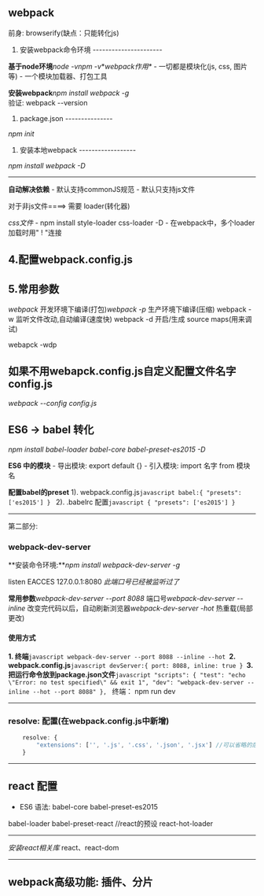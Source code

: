 webpack
-------

前身: browserify(缺点：只能转化js)

1.	安装webpack命令环境 ----------------------

**基于node环境***node -v**npm -v***webpack作用\** - 一切都是模块化(js, css, 图片等) - 一个模块加载器、打包工具

**安装webpack***npm install webpack -g*  
验证: webpack --version

1.	package.json ---------------

*npm init*

1.	安装本地webpack ------------------

*npm install webpack -D*

---

**自动解决依赖** - 默认支持commonJS规范 - 默认只支持js文件

对于非js文件====> 需要 loader(转化器)

*css文件* - npm install style-loader css-loader -D - 在webpack中，多个loader加载时用" ! "连接

4.配置webpack.config.js
-----------------------

5.常用参数
----------

*webpack* 开发环境下编译(打包)*webpack -p* 生产环境下编译(压缩) webpack -w 监听文件改动,自动编译(速度快) webpack -d 开启/生成 source maps(用来调试)

webapck -wdp

如果不用webapck.config.js自定义配置文件名字config.js
----------------------------------------------------

*webpack --config config.js*

ES6 -> babel 转化
-----------------

*npm install babel-loader babel-core babel-preset-es2015 -D*

**ES6 中的模块** - 导出模块: export default {} - 引入模块: import 名字 from 模块名

**配置babel的preset** 1). webpack.config.js`javascript
    babel:{
        "presets": ['es2015']
    }
` 2). .babelrc 配置`javascript
{
    "presets": ['es2015']
}
`

---

第二部分:

### webpack-dev-server

**安装命令环境:***npm install webpack-dev-server -g*

listen EACCES 127.0.0.1:8080 *此端口号已经被监听过了*

**常用参数***webpack-dev-server --port 8088* 端口号*webpack-dev-server --inline* 改变完代码以后，自动刷新浏览器*webpack-dev-server -hot* 热重载(局部更改)

#### 使用方式

**1. 终端**`javascript
webpack-dev-server --port 8088 --inline --hot
`**2. webpack.config.js**`javascript
    devServer:{
        port: 8088,
        inline: true
    }
`**3. 把运行命令放到package.json文件**`javascript
  "scripts": {
    "test": "echo \"Error: no test specified\" && exit 1",
    "dev": "webpack-dev-server --inline --hot --port 8088"
  },
` 终端： npm run dev

---

### resolve: 配置(在webpack.config.js中新增)

```javascript
    resolve: {
        "extensions": ['', '.js', '.css', '.json', '.jsx'] //可以省略的后缀名
    }

```

---

react 配置
----------

-	ES6 语法: babel-core babel-preset-es2015

babel-loader babel-preset-react //react的预设 react-hot-loader

---

*安装react相关库* react、react-dom

---

webpack高级功能: 插件、分片
---------------------------
